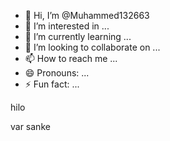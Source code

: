 - 👋 Hi, I’m @Muhammed132663
- 👀 I’m interested in ...
- 🌱 I’m currently learning ...
- 💞️ I’m looking to collaborate on ...
- 📫 How to reach me ...
- 😄 Pronouns: ...
- ⚡ Fun fact: ...

<!---
Muhammed132663/Muhammed132663 is a ✨ special ✨ repository because its `README.md` (this file) appears on your GitHub profile.
You can click the Preview link to take a look at your changes.
--->hilo 
var sanke
